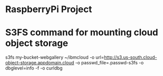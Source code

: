 # RaspberryPi Project
# S3FS command for mounting cloud object storage
 s3fs my-bucket-webgallery ~/ibmcloud -o url=http://s3.us-south.cloud-object-storage.appdomain.cloud -o passwd_file=.passwd-s3fs -o dbglevel=info -f -o curldbg

